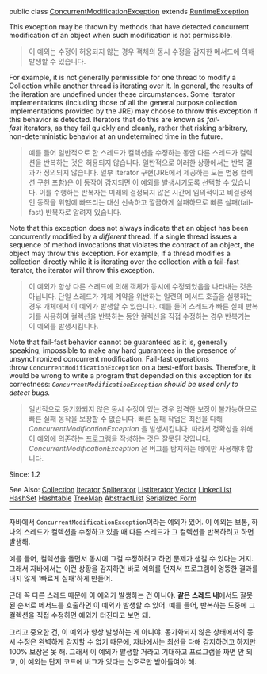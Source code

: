 public class [ConcurrentModificationException](<[](https://docs.oracle.com/en/java/javase/22/docs/api/java.base/java/util/ConcurrentModificationException.html)>)
extends [RuntimeException](https://docs.oracle.com/en/java/javase/22/docs/api/java.base/java/lang/RuntimeException.html "class in java.lang")

This exception may be thrown by methods that have detected concurrent modification of an object when such modification is not permissible.

>이 예외는 수정이 허용되지 않는 경우 객체의 동시 수정을 감지한 메서드에 의해 발생할 수 있습니다.

For example, it is not generally permissible for one thread to modify a Collection while another thread is iterating over it. In general, the results of the iteration are undefined under these circumstances. Some Iterator implementations (including those of all the general purpose collection implementations provided by the JRE) may choose to throw this exception if this behavior is detected. Iterators that do this are known as _fail-fast_ iterators, as they fail quickly and cleanly, rather that risking arbitrary, non-deterministic behavior at an undetermined time in the future.

>예를 들어 일반적으로 한 스레드가 컬렉션을 수정하는 동안 다른 스레드가 컬렉션을 반복하는 것은 허용되지 않습니다. 
>일반적으로 이러한 상황에서는 반복 결과가 정의되지 않습니다. 
>일부 Iterator 구현(JRE에서 제공하는 모든 범용 컬렉션 구현 포함)은 이 동작이 감지되면 이 예외를 발생시키도록 선택할 수 있습니다. 
>이를 수행하는 반복자는 미래의 결정되지 않은 시간에 임의적이고 비결정적인 동작을 위험에 빠뜨리는 대신 신속하고 깔끔하게 실패하므로 빠른 실패(fail-fast) 반복자로 알려져 있습니다.

Note that this exception does not always indicate that an object has been concurrently modified by a _different_ thread. If a single thread issues a sequence of method invocations that violates the contract of an object, the object may throw this exception. For example, if a thread modifies a collection directly while it is iterating over the collection with a fail-fast iterator, the iterator will throw this exception.

>이 예외가 항상 다른 스레드에 의해 객체가 동시에 수정되었음을 나타내는 것은 아닙니다. 
>단일 스레드가 개체 계약을 위반하는 일련의 메서드 호출을 실행하는 경우 개체에서 이 예외가 발생할 수 있습니다. 
>예를 들어 스레드가 빠른 실패 반복기를 사용하여 컬렉션을 반복하는 동안 컬렉션을 직접 수정하는 경우 반복기는 이 예외를 발생시킵니다.

Note that fail-fast behavior cannot be guaranteed as it is, generally speaking, impossible to make any hard guarantees in the presence of unsynchronized concurrent modification. Fail-fast operations throw `ConcurrentModificationException` on a best-effort basis. Therefore, it would be wrong to write a program that depended on this exception for its correctness: _`ConcurrentModificationException` should be used only to detect bugs._

>일반적으로 동기화되지 않은 동시 수정이 있는 경우 엄격한 보장이 불가능하므로 빠른 실패 동작을 보장할 수 없습니다. 
>빠른 실패 작업은 최선을 다해 _ConcurrentModificationException_ 을 발생시킵니다. 
>따라서 정확성을 위해 이 예외에 의존하는 프로그램을 작성하는 것은 잘못된 것입니다. _ConcurrentModificationException_ 은 버그를 탐지하는 데에만 사용해야 합니다.

Since:
1.2

See Also:
[Collection](https://docs.oracle.com/en/java/javase/22/docs/api/java.base/java/util/Collection.html) [Iterator](https://docs.oracle.com/en/java/javase/22/docs/api/java.base/java/util/Iterator.html) [Spliterator](https://docs.oracle.com/en/java/javase/22/docs/api/java.base/java/util/Spliterator.html) [ListIterator](https://docs.oracle.com/en/java/javase/22/docs/api/java.base/java/util/ListIterator.html) [Vector](https://docs.oracle.com/en/java/javase/22/docs/api/java.base/java/util/Vector.html) [LinkedList](https://docs.oracle.com/en/java/javase/22/docs/api/java.base/java/util/LinkedList.html) [HashSet](https://docs.oracle.com/en/java/javase/22/docs/api/java.base/java/util/HashSet.html) [Hashtable](https://docs.oracle.com/en/java/javase/22/docs/api/java.base/java/util/Hashtable.html) [TreeMap](https://docs.oracle.com/en/java/javase/22/docs/api/java.base/java/util/TreeMap.html) [AbstractList](https://docs.oracle.com/en/java/javase/22/docs/api/java.base/java/util/AbstractList.html) [Serialized Form](https://docs.oracle.com/en/java/javase/22/docs/api/serialized-form.html#java.util.ConcurrentModificationException)

---
자바에서 `ConcurrentModificationException`이라는 예외가 있어.
이 예외는 보통, 하나의 스레드가 컬렉션을 수정하고 있을 때 다른 스레드가 그 컬렉션을 반복하려고 하면 발생해. 

예를 들어, 컬렉션을 돌면서 동시에 그걸 수정하려고 하면 문제가 생길 수 있다는 거지.
그래서 자바에서는 이런 상황을 감지하면 바로 예외를 던져서 프로그램이 엉뚱한 결과를 내지 않게 '빠르게 실패'하게 만들어.

근데 꼭 다른 스레드 때문에 이 예외가 발생하는 건 아니야. 
**같은 스레드 내**에서도 잘못된 순서로 메서드를 호출하면 이 예외가 발생할 수 있어. 예를 들어, 반복하는 도중에 그 컬렉션을 직접 수정하면 예외가 터진다고 보면 돼.

그리고 중요한 건, 이 예외가 항상 발생하는 게 아니야. 동기화되지 않은 상태에서의 동시 수정은 완벽하게 감지할 수 없기 때문에, 자바에서는 최선을 다해 감지하려고 하지만 100% 보장은 못 해. 그래서 이 예외가 발생할 거라고 기대하고 프로그램을 짜면 안 되고, 이 예외는 단지 코드에 버그가 있다는 신호로만 받아들여야 해.

